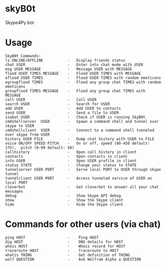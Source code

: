 skyB0t
======

Skype4Py bot


Usage
======

	SkyB0t Commands:
	ls ONLINE/OFFLINE           -   Display friends status
	chat USER                   -   Enter into chat mode with USER
	msg USER MESSAGE            -   Message USER with MESSAGE
	flood USER TIMES MESSAGE    -   Flood USER TIMES with MESSAGE
	eflood USER TIMES           -   Flood USER TIMES with random emoticons
	egroupflood TIMES           -   Flood any group chat TIMES with random emoticons
	groupflood TIMES MESSAGE    -   Flood any group chat TIMES with MESSAGE
	call USER                   -   Call USER
	search USER                 -   Search for USER
	add USER                    -   Add USER to contacts
	send USER                   -   Send a file to USER
	isabot USER                 -   Check if USER is running SkyB0t
	cmdshellserver  USER        -   Spawn a command shell and tunnel over skype to USER
	cmdshellclient  USER        -   Connect to a command shell tunneled over skype from USER
	history USER FILE           -   Dump chat history with USER to FILE
	voice ON/OFF SPEED PITCH    -   On or off, speed (80-450 default: 175),  pitch (0-99 default: 50)
	callhistory                 -   Open call history in client
	contacts                    -   Open contacts in client
	info USER                   -   Open USER profile in client
	status STATE                -   Change your status to STATE
	tunnelserver USER PORT      -   Serve local PORT to USER through skype tunnel
	tunnelclient USER PORT      -   Access tunneled service of USER on local PORT
	cleverbot                   -   Get cleverbot to answer all your chat messages
	debug                       -   Show Skype API debug
	show                        -   Show the Skype client
	hide                        -   Hide the Skype client


Commands for other users (via chat)
======

	ping HOST					-    Ping HOST
	dig HOST					-    DNS details for HOST
	whois HOST					-    Whois record for HOST
	traceroute HOST				-    Traceroute to HOST
	whatis THING				-    Get definition of THING
	wolf QUESTION				-	 Ask Wolfram Alpha a QUESTION


